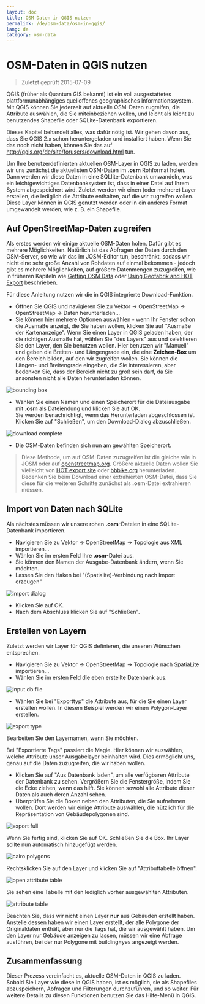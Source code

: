 ```yaml
---
layout: doc
title: OSM-Daten in QGIS nutzen
permalink: /de/osm-data/osm-in-qgis/
lang: de
category: osm-data
---
```


OSM-Daten in QGIS nutzen
=================

> Zuletzt geprüft 2015-07-09

QGIS (früher als Quantum GIS bekannt) ist ein voll ausgestattetes plattformunabhängiges quelloffenes geographisches Informationssystem. Mit QGIS können Sie jederzeit auf aktuelle OSM-Daten zugreifen, die Attribute auswählen, die Sie miteinbeziehen wollen, und leicht als leicht zu benutzendes Shapefile oder SQLite-Datenbank exportieren.  

Dieses Kapitel behandelt alles, was dafür nötig ist. Wir gehen davon aus, dass Sie QGIS 2.x schon heruntergeladen und installiert haben. Wenn Sie das noch nicht haben, können Sie das auf <http://qgis.org/de/site/forusers/download.html> tun.  

Um Ihre benutzerdefinierten aktuellen OSM-Layer in QGIS zu laden, werden wir uns zunächst die aktuellsten OSM-Daten im **.osm** Rohformat holen. Dann werden wir diese Daten in eine SQLIite-Datenbank umwandeln, was ein leichtgewichtiges Datenbanksystem ist, dass in einer Datei auf Ihrem System abgespeichert wird. Zuletzt werden wir einen (oder mehrere) Layer erstellen, die lediglich die Attribute enthalten, auf die wir zugreifen wollen. Diese Layer können in QGIS genutzt werden oder in ein anderes Format umgewandelt werden, wie z. B. ein Shapefile.  

Auf OpenStreetMap-Daten zugreifen
---------------------------

Als erstes werden wir einige aktuelle OSM-Daten holen. Dafür gibt es mehrere Möglichkeiten. Natürlich ist das Abfragen der Daten durch den OSM-Server, so wie wir das im JOSM-Editor tun, beschränkt, sodass wir nicht eine sehr große Anzahl von Rohdaten auf einmal bekommen - jedoch gibt es mehrere Möglichkeiten, auf größere Datenmengen zuzugreifen, wie
in früheren Kapiteln wie [Getting OSM Data](/de/osm-data/getting-data) oder [Using Geofabrik and HOT Export](/en/osm-data/geofabrik-and-hot-export) beschrieben.  

Für diese Anleitung nutzen wir die in QGIS integrierte Download-Funktion.  

- Öffnen Sie QGIS und navigieren Sie zu Vektor -> OpenStreetMap -> OpenStreetMap -> Daten herunterladen...  
- Sie können hier mehrere Optionen auswählen - wenn Ihr Fenster schon die Ausmaße anzeigt, 	die Sie haben wollen, klicken Sie auf "Ausmaße der Kartenanzeige". Wenn Sie einen Layer in QGIS geladen haben, der die richtigen Ausmaße hat, wählen Sie "des Layers" aus und selektieren Sie den Layer, den Sie benutzen wollen. Hier benutzen wir "Manuell" und geben die Breiten- und Längengrade ein, die eine **Zeichen-Box** um den Bereich bilden, auf den wir 	zugreifen wollen. Sie können die Längen- und Breitengrade eingeben, die Sie interessieren, aber bedenken Sie, dass der Bereich nicht zu groß sein darf, da Sie ansonsten nicht alle Daten herunterladen können.  

![bounding box][]

- Wählen Sie einen Namen und einen Speicherort für die Dateiausgabe mit **.osm** als Dateiendung und klicken Sie auf OK.  
Sie werden benachrichtigt, wenn das Herunterladen abgeschlossen ist. Klicken Sie auf "Schließen", um den Download-Dialog abzuschließen.  

![download complete][]

- Die OSM-Daten befinden sich nun am gewählten Speicherort.  

> Diese Methode, um auf OSM-Daten zuzugreifen ist die gleiche wie in JOSM oder auf [openstreetmap.org](http://www.openstreetmap.org). Größere aktuelle Daten wollen Sie vielleicht von [HOT export site](http://export.hotosm.org) oder [bbbike.org](http://extract.bbbike.org/) herunterladen. Bedenken Sie beim Download einer extrahierten OSM-Datei, dass Sie diese für die weiteren Schritte zunächst als **.osm**-Datei extrahieren müssen.  


Import von Daten nach SQLite
---------------------------

Als nächstes müssen wir unsere rohen **.osm**-Dateien in eine SQLite-Datenbank importieren.  

- Navigieren Sie zu Vektor -> OpenStreetMap -> Topologie aus XML importieren...  
- Wählen Sie im ersten Feld Ihre **.osm**-Datei aus.  
- Sie können den Namen der Ausgabe-Datenbank ändern, wenn Sie möchten.  
- Lassen Sie den Haken bei "(Spatialite)-Verbindung nach Import erzeugen"  

![import dialog][]  

- Klicken Sie auf OK.  
- Nach dem Abschluss klicken Sie auf "Schließen".  


Erstellen von Layern
--------------

Zuletzt werden wir Layer für QGIS definieren, die unseren Wünschen entsprechen.  

- Navigieren Sie zu Vektor -> OpenStreetMap -> Topologie nach SpatiaLite importieren...  
- Wählen Sie im ersten Feld die eben erstellte Datenbank aus.  

![input db file][]  

- Wählen Sie bei "Exporttyp" die Attribute aus, für die Sie einen Layer erstellen wollen. In diesem Beispiel werden wir einen Polygon-Layer erstellen.  

![export type][]  

Bearbeiten Sie den Layernamen, wenn Sie möchten.  

Bei "Exportierte Tags" passiert die Magie. Hier können wir auswählen, welche Attribute unser Ausgabelayer beinhalten wird. Dies ermöglicht uns, genau auf die Daten zuzugreifen, die wir haben wollen.  

- Klicken Sie auf "Aus Datenbank laden", um alle verfügbaren Attribute der Datenbank zu sehen. Vergrößern Sie die Fenstergröße, indem Sie die Ecke ziehen, wenn das hilft. Sie können sowohl alle Attribute dieser Daten als auch deren Anzahl  sehen.  
- Überprüfen Sie die Boxen neben den Attributen, die Sie aufnehmen wollen. Dort werden wir einige Attribute auswählen, die nützlich für die Repräsentation von Gebäudepolygonen sind.  

![export full][]  

Wenn Sie fertig sind, klicken Sie auf OK. Schließen Sie die Box. Ihr Layer sollte nun automatisch hinzugefügt werden.  

![cairo polygons][]  

Rechtsklicken Sie auf den Layer und klicken Sie auf "Attributtabelle öffnen".  

![open attribute table][]  

Sie sehen eine Tabelle mit den lediglich vorher ausgewählten Attributen.  

![attribute table][]  

Beachten Sie, dass wir nicht einen Layer **nur** aus Gebäuden erstellt haben. Anstelle dessen haben wir einen Layer erstellt, der alle Polygone der Originaldaten enthält, aber nur die Tags hat, die wir ausgewählt haben. Um den Layer nur Gebäude anzeigen zu lassen, müssen wir eine Abfrage ausführen, bei der nur Polygone mit building=yes angezeigt werden.


Zusammenfassung
-------

Dieser Prozess vereinfacht es, aktuelle OSM-Daten in QGIS zu laden. Sobald Sie Layer wie diese in QGIS haben, ist es möglich, sie als Shapefiles abzuspeichern, Abfragen und Filterungen durchzuführen, und so weiter. Für weitere Details zu diesen Funktionen benutzen Sie das Hilfe-Menü in QGIS.  


[bounding box]: /images/osm-data/bounding_box.de.png
[download complete]: /images/osm-data/download_complete.de.png
[import dialog]: /images/osm-data/import_dialog.de.png
[input db file]: /images/osm-data/input_db_file.de.png
[export type]: /images/osm-data/export_type.de.png
[export full]: /images/osm-data/export_full.de.png
[cairo polygons]: /images/osm-data/cairo_polygons.de.png
[open attribute table]: /images/osm-data/open_attribute_table.de.png
[attribute table]: /images/osm-data/attribute_table.de.png
